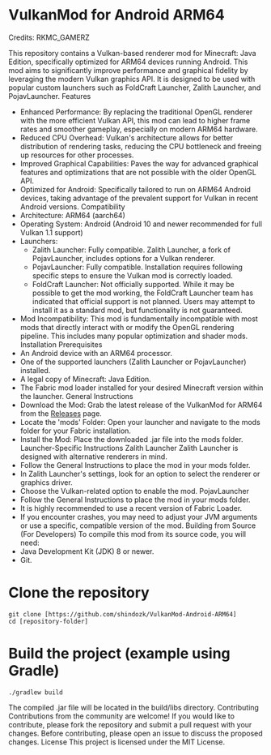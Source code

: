 # VulkanMod for Android ARM64

Credits: RKMC_GAMERZ

This repository contains a Vulkan-based renderer mod for Minecraft: Java Edition, specifically optimized for ARM64 devices running Android. This mod aims to significantly improve performance and graphical fidelity by leveraging the modern Vulkan graphics API. It is designed to be used with popular custom launchers such as FoldCraft Launcher, Zalith Launcher, and PojavLauncher.
Features
 * Enhanced Performance: By replacing the traditional OpenGL renderer with the more efficient Vulkan API, this mod can lead to higher frame rates and smoother gameplay, especially on modern ARM64 hardware.
 * Reduced CPU Overhead: Vulkan's architecture allows for better distribution of rendering tasks, reducing the CPU bottleneck and freeing up resources for other processes.
 * Improved Graphical Capabilities: Paves the way for advanced graphical features and optimizations that are not possible with the older OpenGL API.
 * Optimized for Android: Specifically tailored to run on ARM64 Android devices, taking advantage of the prevalent support for Vulkan in recent Android versions.
Compatibility
 * Architecture: ARM64 (aarch64)
 * Operating System: Android (Android 10 and newer recommended for full Vulkan 1.1 support)
 * Launchers:
   * Zalith Launcher: Fully compatible. Zalith Launcher, a fork of PojavLauncher, includes options for a Vulkan renderer.
   * PojavLauncher: Fully compatible. Installation requires following specific steps to ensure the Vulkan mod is correctly loaded.
   * FoldCraft Launcher: Not officially supported. While it may be possible to get the mod working, the FoldCraft Launcher team has indicated that official support is not planned. Users may attempt to install it as a standard mod, but functionality is not guaranteed.
 * Mod Incompatibility: This mod is fundamentally incompatible with most mods that directly interact with or modify the OpenGL rendering pipeline. This includes many popular optimization and shader mods.
Installation
Prerequisites
 * An Android device with an ARM64 processor.
 * One of the supported launchers (Zalith Launcher or PojavLauncher) installed.
 * A legal copy of Minecraft: Java Edition.
 * The Fabric mod loader installed for your desired Minecraft version within the launcher.
General Instructions
 * Download the Mod: Grab the latest release of the VulkanMod for ARM64 from the [Releases](https://github.com/shindozk/VulkanMod-Android-ARM64/releases) page.
 * Locate the 'mods' Folder: Open your launcher and navigate to the mods folder for your Fabric installation.
 * Install the Mod: Place the downloaded .jar file into the mods folder.
Launcher-Specific Instructions
Zalith Launcher
Zalith Launcher is designed with alternative renderers in mind.
 * Follow the General Instructions to place the mod in your mods folder.
 * In Zalith Launcher's settings, look for an option to select the renderer or graphics driver.
 * Choose the Vulkan-related option to enable the mod.
PojavLauncher
 * Follow the General Instructions to place the mod in your mods folder.
 * It is highly recommended to use a recent version of Fabric Loader.
 * If you encounter crashes, you may need to adjust your JVM arguments or use a specific, compatible version of the mod.
Building from Source (For Developers)
To compile this mod from its source code, you will need:
 * Java Development Kit (JDK) 8 or newer.
 * Git.
<!-- end list -->
# Clone the repository
```
git clone [https://github.com/shindozk/VulkanMod-Android-ARM64]
cd [repository-folder]
```

# Build the project (example using Gradle)
`./gradlew build`

The compiled .jar file will be located in the build/libs directory.
Contributing
Contributions from the community are welcome! If you would like to contribute, please fork the repository and submit a pull request with your changes. Before contributing, please open an issue to discuss the proposed changes.
License
This project is licensed under the MIT License.
